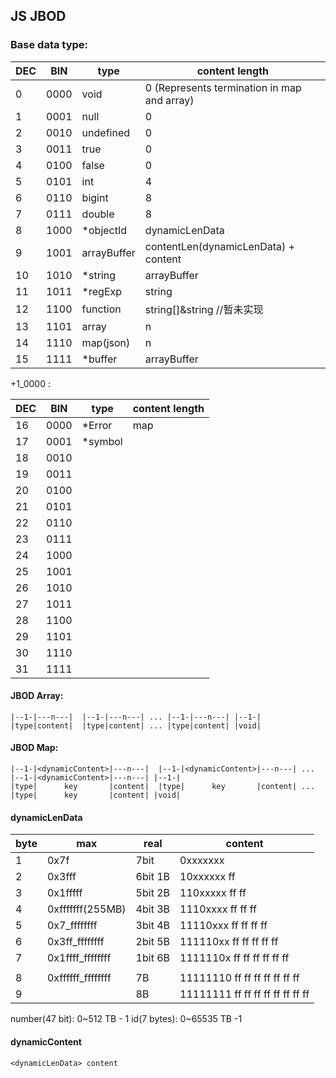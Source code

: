 ## JS JBOD

### Base data type:

| DEC | BIN  | type        | content length                              |
| --- | ---- | ----------- | ------------------------------------------- |
| 0   | 0000 | void        | 0 (Represents termination in map and array) |
| 1   | 0001 | null        | 0                                           |
| 2   | 0010 | undefined   | 0                                           |
| 3   | 0011 | true        | 0                                           |
| 4   | 0100 | false       | 0                                           |
| 5   | 0101 | int         | 4                                           |
| 6   | 0110 | bigint      | 8                                           |
| 7   | 0111 | double      | 8                                           |
| 8   | 1000 | \*objectId  | dynamicLenData                              |
| 9   | 1001 | arrayBuffer | contentLen(dynamicLenData) + content        |
| 10  | 1010 | \*string    | arrayBuffer                                 |
| 11  | 1011 | \*regExp    | string                                      |
| 12  | 1100 | function    | string[]&string //暂未实现                  |
| 13  | 1101 | array       | n                                           |
| 14  | 1110 | map(json)   | n                                           |
| 15  | 1111 | \*buffer    | arrayBuffer                                 |

+1_0000 :

| DEC | BIN  | type     | content length |
| --- | ---- | -------- | -------------- |
| 16  | 0000 | \*Error  | map            |
| 17  | 0001 | \*symbol |                |
| 18  | 0010 |          |                |
| 19  | 0011 |          |                |
| 20  | 0100 |          |                |
| 21  | 0101 |          |                |
| 22  | 0110 |          |                |
| 23  | 0111 |          |                |
| 24  | 1000 |          |                |
| 25  | 1001 |          |                |
| 26  | 1010 |          |                |
| 27  | 1011 |          |                |
| 28  | 1100 |          |                |
| 29  | 1101 |          |                |
| 30  | 1110 |          |                |
| 31  | 1111 |          |                |

#### JBOD Array:

```
|--1-|---n---|  |--1-|---n---| ... |--1-|---n---| |--1-|
|type|content|  |type|content| ... |type|content| |void|

```

#### JBOD Map:

```
|--1-|<dynamicContent>|---n---|  |--1-|<dynamicContent>|---n---| ... |--1-|<dynamicContent>|---n---| |--1-|
|type|      key       |content|  |type|      key       |content| ... |type|      key       |content| |void|

```

#### dynamicLenData

| byte | max               | real    | content                          |
| ---- | ----------------- | ------- | -------------------------------- |
| 1    | 0x7f              | 7bit    | 0xxxxxxx                         |
| 2    | 0x3fff            | 6bit 1B | 10xxxxxx ff                      |
| 3    | 0x1fffff          | 5bit 2B | 110xxxxx ff ff                   |
| 4    | 0xfffffff(255MB)  | 4bit 3B | 1110xxxx ff ff ff                |
| 5    | 0x7_ffffffff      | 3bit 4B | 11110xxx ff ff ff ff             |
| 6    | 0x3ff_ffffffff    | 2bit 5B | 111110xx ff ff ff ff ff          |
| 7    | 0x1ffff_ffffffff  | 1bit 6B | 1111110x ff ff ff ff ff ff       |
|      |                   |         |                                  |
| 8    | 0xffffff_ffffffff | 7B      | 11111110 ff ff ff ff ff ff ff    |
| 9    |                   | 8B      | 11111111 ff ff ff ff ff ff ff ff |

number(47 bit): 0~512 TB - 1
id(7 bytes): 0~65535 TB -1

#### dynamicContent

```
<dynamicLenData> content
```
